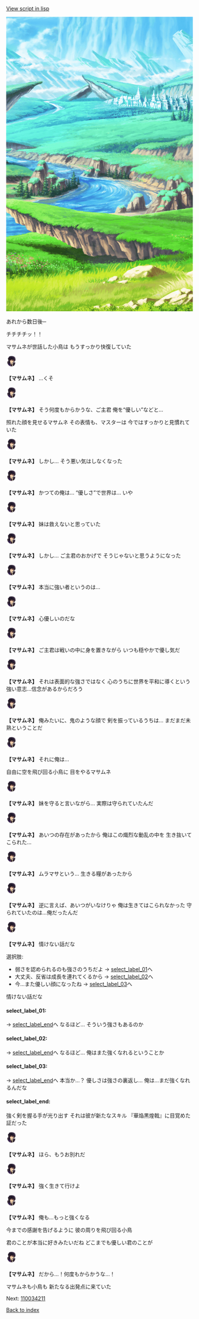 [View script in lisp](../scripts/110011214.txt)

![plain.png](../images/backgrounds/plain.png)

あれから数日後─

チチチチッ！！

マサムネが世話した小鳥は
もうすっかり快復していた

<img src="../images/units/1100111.png" alt="1100111.png" height="34"/>

**【マサムネ】**
…くそ

<img src="../images/units/1100111.png" alt="1100111.png" height="34"/>

**【マサムネ】**
そう何度もからかうな、ご主君
俺を“優しい”などと…

照れた顔を見せるマサムネ
その表情も、マスターは
今ではすっかりと見慣れていた

<img src="../images/units/1100111.png" alt="1100111.png" height="34"/>

**【マサムネ】**
しかし…
そう悪い気はしなくなった

<img src="../images/units/1100111.png" alt="1100111.png" height="34"/>

**【マサムネ】**
かつての俺は…
“優しさ”で世界は…
いや

<img src="../images/units/1100111.png" alt="1100111.png" height="34"/>

**【マサムネ】**
妹は救えないと思っていた

<img src="../images/units/1100111.png" alt="1100111.png" height="34"/>

**【マサムネ】**
しかし…
ご主君のおかげで
そうじゃないと思うようになった

<img src="../images/units/1100111.png" alt="1100111.png" height="34"/>

**【マサムネ】**
本当に強い者というのは…

<img src="../images/units/1100111.png" alt="1100111.png" height="34"/>

**【マサムネ】**
心優しいのだな

<img src="../images/units/1100111.png" alt="1100111.png" height="34"/>

**【マサムネ】**
ご主君は戦いの中に身を置きながら
いつも穏やかで優し気だ

<img src="../images/units/1100111.png" alt="1100111.png" height="34"/>

**【マサムネ】**
それは表面的な強さではなく
心のうちに世界を平和に導くという
強い意志…信念があるからだろう

<img src="../images/units/1100111.png" alt="1100111.png" height="34"/>

**【マサムネ】**
俺みたいに、鬼のような顔で
剣を振っているうちは…
まだまだ未熟ということだ

<img src="../images/units/1100111.png" alt="1100111.png" height="34"/>

**【マサムネ】**
それに俺は…

自由に空を飛び回る小鳥に
目をやるマサムネ

<img src="../images/units/1100111.png" alt="1100111.png" height="34"/>

**【マサムネ】**
妹を守ると言いながら…
実際は守られていたんだ

<img src="../images/units/1100111.png" alt="1100111.png" height="34"/>

**【マサムネ】**
あいつの存在があったから
俺はこの熾烈な動乱の中を
生き抜いてこられた…

<img src="../images/units/1100111.png" alt="1100111.png" height="34"/>

**【マサムネ】**
ムラマサという…
生きる糧があったから

<img src="../images/units/1100111.png" alt="1100111.png" height="34"/>

**【マサムネ】**
逆に言えば、あいつがいなけりゃ
俺は生きてはこられなかった
守られていたのは…俺だったんだ

<img src="../images/units/1100111.png" alt="1100111.png" height="34"/>

**【マサムネ】**
情けない話だな

選択肢:
- 弱さを認められるのも強さのうちだよ → [select_label_01](#select_label_01)へ
- 大丈夫、反省は成長を連れてくるから → [select_label_02](#select_label_02)へ
- 今…また優しい顔になったね → [select_label_03](#select_label_03)へ


情けない話だな

#### select_label_01:
 → [select_label_end](#select_label_end)へ
なるほど…
そういう強さもあるのか

#### select_label_02:
 → [select_label_end](#select_label_end)へ
なるほど…
俺はまた強くなれるということか

#### select_label_03:
 → [select_label_end](#select_label_end)へ
本当か…？
優しさは強さの裏返し…
俺は…まだ強くなれるんだな

#### select_label_end:

強く剣を握る手が光り出す
それは彼が新たなスキル
『華焔黒煌戟』に目覚めた証だった

<img src="../images/units/1100111.png" alt="1100111.png" height="34"/>

**【マサムネ】**
ほら、もうお別れだ

<img src="../images/units/1100111.png" alt="1100111.png" height="34"/>

**【マサムネ】**
強く生きて行けよ

<img src="../images/units/1100111.png" alt="1100111.png" height="34"/>

**【マサムネ】**
俺も…もっと強くなる

今までの感謝を告げるように
彼の周りを飛び回る小鳥

君のことが本当に好きみたいだね
どこまでも優しい君のことが

<img src="../images/units/1100111.png" alt="1100111.png" height="34"/>

**【マサムネ】**
だから…！何度もからかうな…！

マサムネも小鳥も
新たなる出発点に来ていた


Next: [110034211](110034211.md)

[Back to index](index.md)
